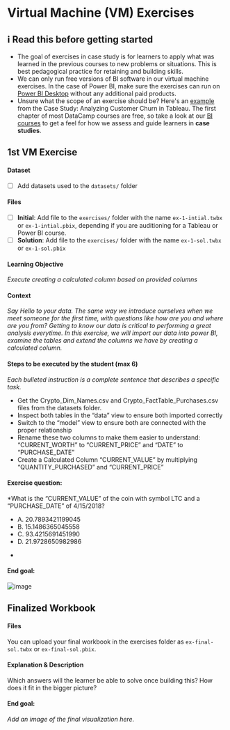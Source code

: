 # Virtual Machine (VM) Exercises

## :information_source: Read this before getting started
- The goal of exercises in case study is for learners to apply what was learned in the previous courses to new problems or situations. This is best pedagogical practice for retaining and building skills.
- We can only run free versions of BI software in our virtual machine exercises. In the case of Power BI, make sure the exercises can run on [Power BI Desktop](https://powerbi.microsoft.com/en-us/desktop/) without any additional paid products. 
- Unsure what the scope of an exercise should be? Here's an [example](https://campus.datacamp.com/courses/case-study-analyzing-customer-churn-in-tableau/exploratory-analysis-1?ex=4) from the Case Study: Analyzing Customer Churn in Tableau. The first chapter of most DataCamp courses are free, so take a look at our [BI courses](https://learn.datacamp.com/courses?technologies=Tableau&technologies=Power%20BI) to get a feel for how we assess and guide learners in **case studies**.

## 1st VM Exercise

#### Dataset

- [ ] Add datasets used to the `datasets/` folder

#### Files

- [ ] **Initial**: Add file to the `exercises/`  folder with the name `ex-1-intial.twbx` or `ex-1-intial.pbix`, depending if you are auditioning for a Tableau or Power BI course.
- [ ] **Solution**: Add file to the `exercises/`  folder with the name `ex-1-sol.twbx` or `ex-1-sol.pbix`

#### Learning Objective

*Execute creating a calculated column based on provided columns*

#### Context

*Say Hello to your data.  The same way we introduce ourselves when we meet someone for the first time, with questions like how are you and where are you from? Getting to know our data is critical to performing a great analysis everytime.  In this exercise, we will import our data into power BI, examine the tables and extend the columns we have by creating a calculated column.*

#### Steps to be executed by the student (max 6)

*Each bulleted instruction is a complete sentence that describes a specific task.*

- Get the Crypto_Dim_Names.csv and Crypto_FactTable_Purchases.csv files from the datasets folder.
- Inspect both tables in the “data” view to ensure both imported correctly
- Switch to the “model” view to ensure both are connected with the proper relationship
- Rename these two columns to make them easier to understand: “CURRENT_WORTH” to “CURRENT_PRICE” and “DATE” to “PURCHASE_DATE”
- Create a Calculated Column “CURRENT_VALUE” by multiplying “QUANTITY_PURCHASED” and  “CURRENT_PRICE”


#### Exercise question:
*What is the “CURRENT_VALUE” of the coin with symbol LTC and a “PURCHASE_DATE” of 4/15/2018?
- A. 20.7893421199045
- B. 15.1486365045558
- C. 93.4215691451990
- D. 21.9728650982986
*

#### End goal:

![image](https://user-images.githubusercontent.com/19144732/171630541-45341a31-bb57-408c-af3d-c9ce24367a2e.png)

## Finalized Workbook

#### Files
You can upload your final workbook in the exercises folder as `ex-final-sol.twbx` or `ex-final-sol.pbix`.

#### Explanation & Description
Which answers will the learner be able to solve once building this? How does it fit in the bigger picture?

#### End goal:

*Add an image of the final visualization here.*
